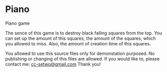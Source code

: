 # Piano
Piano game

The sence of this game is to destroy black falling squares from the top. You can set up the amount of this squares, the amount of the squares, which you allowed to miss. Also, the amount of creation time of this squares. 

You allowed to use this source files only for demonstation purposed. No publishing or changing of this files are allowed. If you would like to, please contact me: cc-setwo@gmail.com Thank you!
